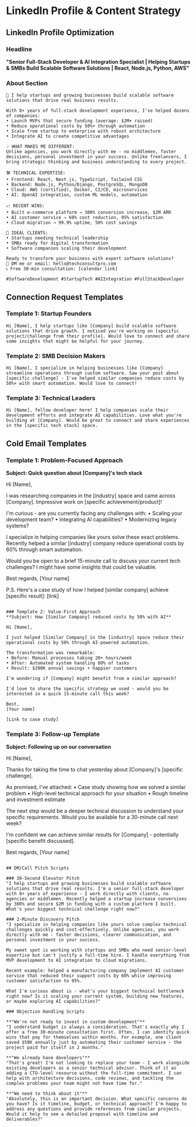 # LinkedIn Profile & Content Strategy

## LinkedIn Profile Optimization

### Headline
**"Senior Full-Stack Developer & AI Integration Specialist | Helping Startups & SMBs Build Scalable Software Solutions | React, Node.js, Python, AWS"**

### About Section
```
🚀 I help startups and growing businesses build scalable software solutions that drive real business results.

With 8+ years of full-stack development experience, I've helped dozens of companies:
• Launch MVPs that secure funding (average: $2M+ raised)
• Reduce operational costs by 50%+ through automation
• Scale from startup to enterprise with robust architecture
• Integrate AI to create competitive advantages

💡 WHAT MAKES ME DIFFERENT:
Unlike agencies, you work directly with me - no middlemen, faster decisions, personal investment in your success. Unlike freelancers, I bring strategic thinking and business understanding to every project.

🛠️ TECHNICAL EXPERTISE:
• Frontend: React, Next.js, TypeScript, Tailwind CSS
• Backend: Node.js, Python/Django, PostgreSQL, MongoDB
• Cloud: AWS (certified), Docker, CI/CD, microservices
• AI: OpenAI integration, custom ML models, automation

📈 RECENT WINS:
• Built e-commerce platform → 300% conversion increase, $2M ARR
• AI customer service → 60% cost reduction, 95% satisfaction
• Cloud migration → 99.9% uptime, 50% cost savings

🎯 IDEAL CLIENTS:
• Startups needing technical leadership
• SMBs ready for digital transformation  
• Software companies scaling their development

Ready to transform your business with expert software solutions?
📧 DM me or email: hello@techconsultpro.com
📞 Free 30-min consultation: [calendar link]

#SoftwareDevelopment #StartupTech #AIIntegration #FullStackDeveloper
```

## Connection Request Templates

### Template 1: Startup Founders
```
Hi [Name], I help startups like [Company] build scalable software solutions that drive growth. I noticed you're working on [specific project/challenge from their profile]. Would love to connect and share some insights that might be helpful for your journey.
```

### Template 2: SMB Decision Makers
```
Hi [Name], I specialize in helping businesses like [Company] streamline operations through custom software. Saw your post about [specific challenge] - I've helped similar companies reduce costs by 50%+ with smart automation. Would love to connect!
```

### Template 3: Technical Leaders
```
Hi [Name], fellow developer here! I help companies scale their development efforts and integrate AI capabilities. Love what you're building at [Company]. Would be great to connect and share experiences in the [specific tech stack] space.
```

## Cold Email Templates

### Template 1: Problem-Focused Approach
**Subject: Quick question about [Company]'s tech stack**

Hi [Name],

I was researching companies in the [industry] space and came across [Company]. Impressive work on [specific achievement/product]!

I'm curious - are you currently facing any challenges with:
• Scaling your development team?
• Integrating AI capabilities?
• Modernizing legacy systems?

I specialize in helping companies like yours solve these exact problems. Recently helped a similar [industry] company reduce operational costs by 60% through smart automation.

Would you be open to a brief 15-minute call to discuss your current tech challenges? I might have some insights that could be valuable.

Best regards,
[Your name]

P.S. Here's a case study of how I helped [similar company] achieve [specific result]: [link]
```

### Template 2: Value-First Approach
**Subject: How [Similar Company] reduced costs by 50% with AI**

Hi [Name],

I just helped [Similar Company] in the [industry] space reduce their operational costs by 50% through AI-powered automation.

The transformation was remarkable:
• Before: Manual processes taking 20+ hours/week
• After: Automated system handling 80% of tasks
• Result: $200K annual savings + happier customers

I'm wondering if [Company] might benefit from a similar approach?

I'd love to share the specific strategy we used - would you be interested in a quick 15-minute call this week?

Best,
[Your name]

[Link to case study]
```

### Template 3: Follow-up Template
**Subject: Following up on our conversation**

Hi [Name],

Thanks for taking the time to chat yesterday about [Company]'s [specific challenge].

As promised, I've attached:
• Case study showing how we solved a similar problem
• High-level technical approach for your situation
• Rough timeline and investment estimate

The next step would be a deeper technical discussion to understand your specific requirements. Would you be available for a 30-minute call next week?

I'm confident we can achieve similar results for [Company] - potentially [specific benefit discussed].

Best regards,
[Your name]
```

## DM/Call Pitch Scripts

### 30-Second Elevator Pitch
"I help startups and growing businesses build scalable software solutions that drive real results. I'm a senior full-stack developer with 8+ years of experience - I work directly with clients, no agencies or middlemen. Recently helped a startup increase conversions by 300% and secure $2M in funding with a custom platform I built. What's your biggest technical challenge right now?"

### 2-Minute Discovery Pitch
"I specialize in helping companies like yours solve complex technical challenges quickly and cost-effectively. Unlike agencies, you work directly with me - faster decisions, clearer communication, and personal investment in your success.

My sweet spot is working with startups and SMBs who need senior-level expertise but can't justify a full-time hire. I handle everything from MVP development to AI integration to cloud migrations.

Recent example: helped a manufacturing company implement AI customer service that reduced their support costs by 60% while improving customer satisfaction to 95%.

What I'm curious about is - what's your biggest technical bottleneck right now? Is it scaling your current system, building new features, or maybe exploring AI capabilities?"

### Objection Handling Scripts

**"We're not ready to invest in custom development"**
"I understand budget is always a consideration. That's exactly why I offer a free 30-minute consultation first. Often, I can identify quick wins that pay for themselves within months. For example, one client saved $50K annually just by automating their customer service - the project paid for itself in 2 months."

**"We already have developers"**
"That's great! I'm not looking to replace your team - I work alongside existing developers as a senior technical advisor. Think of it as adding a CTO-level resource without the full-time commitment. I can help with architecture decisions, code reviews, and tackling the complex problems your team might not have time for."

**"We need to think about it"**
"Absolutely, this is an important decision. What specific concerns do you have? Is it timeline, budget, or technical approach? I'm happy to address any questions and provide references from similar projects. Would it help to see a detailed proposal with timeline and deliverables?"